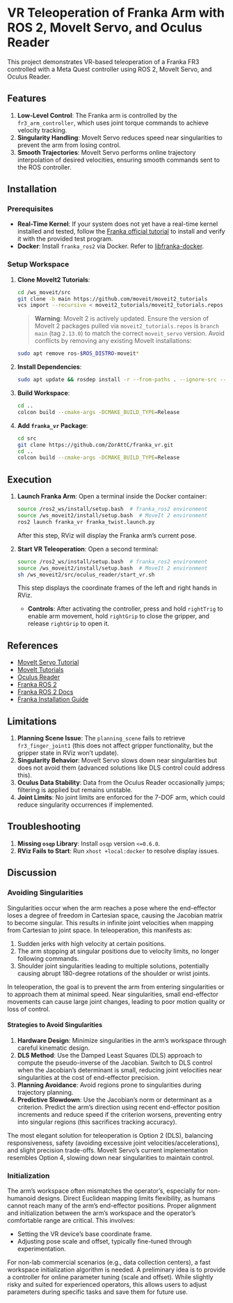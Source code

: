 

# VR Teleoperation of Franka Arm with ROS 2, MoveIt Servo, and Oculus Reader

This project demonstrates VR-based teleoperation of a Franka FR3 controlled with a Meta Quest controller using ROS 2, MoveIt Servo, and Oculus Reader.

## Features
1. **Low-Level Control**: The Franka arm is controlled by the `fr3_arm_controller`, which uses joint torque commands to achieve velocity tracking.
2. **Singularity Handling**: MoveIt Servo reduces speed near singularities to prevent the arm from losing control.
3. **Smooth Trajectories**: MoveIt Servo performs online trajectory interpolation of desired velocities, ensuring smooth commands sent to the ROS controller.


## Installation

### Prerequisites
- **Real-Time Kernel**: If your system does not yet have a real-time kernel installed and tested, follow the [Franka official tutorial](https://frankaemika.github.io/docs/installation_linux.html) to install and verify it with the provided test program.
- **Docker**: Install `franka_ros2` via Docker. Refer to [libfranka-docker](https://github.com/ZorAttC/libfranka-docker/blob/main/docker_launch_files/docker-compose.yml).

### Setup Workspace
1. **Clone MoveIt2 Tutorials**:
   ```bash
   cd /ws_moveit/src
   git clone -b main https://github.com/moveit/moveit2_tutorials
   vcs import --recursive < moveit2_tutorials/moveit2_tutorials.repos
   ```
   > **Warning**: MoveIt 2 is actively updated. Ensure the version of MoveIt 2 packages pulled via `moveit2_tutorials.repos` is `branch main` (tag `2.13.0`) to match the correct `moveit_servo` version. Avoid conflicts by removing any existing MoveIt installations:
   ```bash
   sudo apt remove ros-$ROS_DISTRO-moveit*
   ```

2. **Install Dependencies**:
   ```bash
   sudo apt update && rosdep install -r --from-paths . --ignore-src --rosdistro $ROS_DISTRO -y
   ```

3. **Build Workspace**:
   ```bash
   cd ..
   colcon build --cmake-args -DCMAKE_BUILD_TYPE=Release
   ```

4. **Add `franka_vr` Package**:
   ```bash
   cd src
   git clone https://github.com/ZorAttC/franka_vr.git
   cd ..
   colcon build --cmake-args -DCMAKE_BUILD_TYPE=Release
   ```

## Execution
1. **Launch Franka Arm**:
   Open a terminal inside the Docker container:
   ```bash
   source /ros2_ws/install/setup.bash  # franka_ros2 environment
   source /ws_moveit2/install/setup.bash  # MoveIt 2 environment
   ros2 launch franka_vr franka_twist.launch.py
   ```
   After this step, RViz will display the Franka arm’s current pose.

2. **Start VR Teleoperation**:
   Open a second terminal:
   ```bash
   source /ros2_ws/install/setup.bash  # franka_ros2 environment
   source /ws_moveit2/install/setup.bash  # MoveIt 2 environment
   sh /ws_moveit2/src/oculus_reader/start_vr.sh
   ```
   This step displays the coordinate frames of the left and right hands in RViz.  
   - **Controls**: After activating the controller, press and hold `rightTrig` to enable arm movement, hold `rightGrip` to close the gripper, and release `rightGrip` to open it.

## References
- [MoveIt Servo Tutorial](https://moveit.picknik.ai/main/doc/examples/realtime_servo/realtime_servo_tutorial.html)
- [MoveIt Tutorials](https://github.com/moveit/moveit_tutorials)
- [Oculus Reader](https://github.com/rail-berkeley/oculus_reader)
- [Franka ROS 2](https://github.com/frankaemika/franka_ros2)
- [Franka ROS 2 Docs](https://frankaemika.github.io/docs/franka_ros2.html)
- [Franka Installation Guide](https://frankaemika.github.io/docs/installation_linux.html)

## Limitations
1. **Planning Scene Issue**: The `planning_scene` fails to retrieve `fr3_finger_joint1` (this does not affect gripper functionality, but the gripper state in RViz won’t update).
2. **Singularity Behavior**: MoveIt Servo slows down near singularities but does not avoid them (advanced solutions like DLS control could address this).
3. **Oculus Data Stability**: Data from the Oculus Reader occasionally jumps; filtering is applied but remains unstable.
4. **Joint Limits**: No joint limits are enforced for the 7-DOF arm, which could reduce singularity occurrences if implemented.

## Troubleshooting
1. **Missing `osqp` Library**: Install `osqp` version `<=0.6.0`.
2. **RViz Fails to Start**: Run `xhost +local:docker` to resolve display issues.

## Discussion

### Avoiding Singularities
Singularities occur when the arm reaches a pose where the end-effector loses a degree of freedom in Cartesian space, causing the Jacobian matrix to become singular. This results in infinite joint velocities when mapping from Cartesian to joint space. In teleoperation, this manifests as:
1. Sudden jerks with high velocity at certain positions.
2. The arm stopping at singular positions due to velocity limits, no longer following commands.
3. Shoulder joint singularities leading to multiple solutions, potentially causing abrupt 180-degree rotations of the shoulder or wrist joints.

In teleoperation, the goal is to prevent the arm from entering singularities or to approach them at minimal speed. Near singularities, small end-effector movements can cause large joint changes, leading to poor motion quality or loss of control.

#### Strategies to Avoid Singularities
1. **Hardware Design**: Minimize singularities in the arm’s workspace through careful kinematic design.
2. **DLS Method**: Use the Damped Least Squares (DLS) approach to compute the pseudo-inverse of the Jacobian. Switch to DLS control when the Jacobian’s determinant is small, reducing joint velocities near singularities at the cost of end-effector precision.
3. **Planning Avoidance**: Avoid regions prone to singularities during trajectory planning.
4. **Predictive Slowdown**: Use the Jacobian’s norm or determinant as a criterion. Predict the arm’s direction using recent end-effector position increments and reduce speed if the criterion worsens, preventing entry into singular regions (this sacrifices tracking accuracy).

The most elegant solution for teleoperation is Option 2 (DLS), balancing responsiveness, safety (avoiding excessive joint velocities/accelerations), and slight precision trade-offs. MoveIt Servo’s current implementation resembles Option 4, slowing down near singularities to maintain control.

### Initialization
The arm’s workspace often mismatches the operator’s, especially for non-humanoid designs. Direct Euclidean mapping limits flexibility, as humans cannot reach many of the arm’s end-effector positions. Proper alignment and initialization between the arm’s workspace and the operator’s comfortable range are critical. This involves:
- Setting the VR device’s base coordinate frame.
- Adjusting pose scale and offset, typically fine-tuned through experimentation.

For non-lab commercial scenarios (e.g., data collection centers), a fast workspace initialization algorithm is needed. A preliminary idea is to provide a controller for online parameter tuning (scale and offset). While slightly risky and suited for experienced operators, this allows users to adjust parameters during specific tasks and save them for future use.
